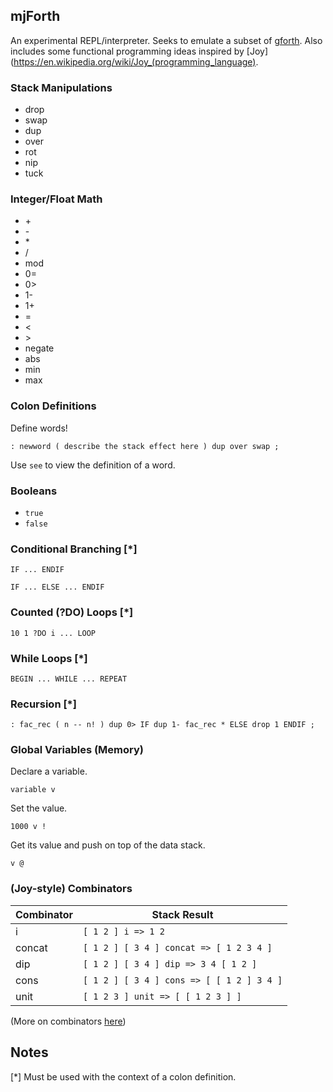 ## mjForth ##

An experimental REPL/interpreter. Seeks to emulate a subset of [gforth](https://www.gnu.org/software/gforth/). Also includes some functional programming ideas inspired by [Joy](https://en.wikipedia.org/wiki/Joy_(programming_language).

### Stack Manipulations ###

* drop
* swap 
* dup
* over
* rot
* nip 
* tuck

### Integer/Float Math ###
    
* \+
* \-
* \*
* /
* mod
* 0=
* 0>
* 1-
* 1+
* =
* &lt;
* &gt;
* negate
* abs
* min
* max

### Colon Definitions ###

Define words!

` : newword ( describe the stack effect here ) dup over swap ; `

Use `see` to view the definition of a word.

### Booleans ###
    
* `true`
* `false`

### Conditional Branching [\*] ###

`IF ... ENDIF`

`IF ... ELSE ... ENDIF`

### Counted (?DO) Loops [\*] ###

`10 1 ?DO i ... LOOP`

### While Loops [\*] ###

`BEGIN ... WHILE ... REPEAT`

### Recursion [\*] ###

`: fac_rec ( n -- n! ) dup 0> IF dup 1- fac_rec * ELSE drop 1 ENDIF ;`

### Global Variables (Memory) ###

Declare a variable.

`variable v`

Set the value.

`1000 v !`

Get its value and push on top of the data stack.

`v @`

### (Joy-style) Combinators ###

| Combinator | Stack Result                              |
|------------|-------------------------------------------|
| i          | `[ 1 2 ] i => 1 2`                        |
| concat     | `[ 1 2 ] [ 3 4 ] concat => [ 1 2 3 4 ]`   |
| dip        | `[ 1 2 ] [ 3 4 ] dip => 3 4 [ 1 2 ]`      |
| cons       | `[ 1 2 ] [ 3 4 ] cons => [ [ 1 2 ] 3 4 ]` |
| unit       | `[ 1 2 3 ] unit => [ [ 1 2 3 ] ]`         |

(More on combinators [here](http://www.kevinalbrecht.com/code/joy-mirror/j06prg.html))

## Notes ##

[\*] Must be used with the context of a colon definition.


